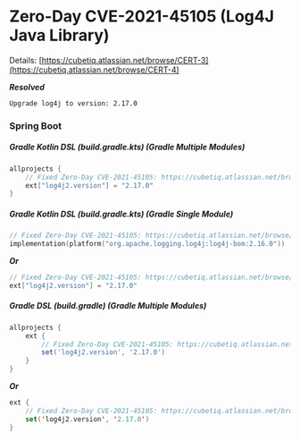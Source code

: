 # Zero-Day CVE-2021-45105 (Log4J Java Library)
Details: [https://cubetiq.atlassian.net/browse/CERT-3](https://cubetiq.atlassian.net/browse/CERT-4)

***Resolved***
```text
Upgrade log4j to version: 2.17.0
```

### Spring Boot
##### Gradle Kotlin DSL (build.gradle.kts) (Gradle Multiple Modules)
```kts
allprojects {
    // Fixed Zero-Day CVE-2021-45105: https://cubetiq.atlassian.net/browse/CERT-3
    ext["log4j2.version"] = "2.17.0"
}
```

##### Gradle Kotlin DSL (build.gradle.kts) (Gradle Single Module)
```kts
// Fixed Zero-Day CVE-2021-45105: https://cubetiq.atlassian.net/browse/CERT-4
implementation(platform("org.apache.logging.log4j:log4j-bom:2.16.0"))
```
***Or***
```kts
// Fixed Zero-Day CVE-2021-45105: https://cubetiq.atlassian.net/browse/CERT-4
ext["log4j2.version"] = "2.17.0"
```

##### Gradle DSL (build.gradle) (Gradle Multiple Modules)
```gradle
allprojects {
    ext {
        // Fixed Zero-Day CVE-2021-45105: https://cubetiq.atlassian.net/browse/CERT-4
        set('log4j2.version', '2.17.0')
    }
}
```
***Or***
```kts
ext {
    // Fixed Zero-Day CVE-2021-45105: https://cubetiq.atlassian.net/browse/CERT-4
    set('log4j2.version', '2.17.0')
}
```
